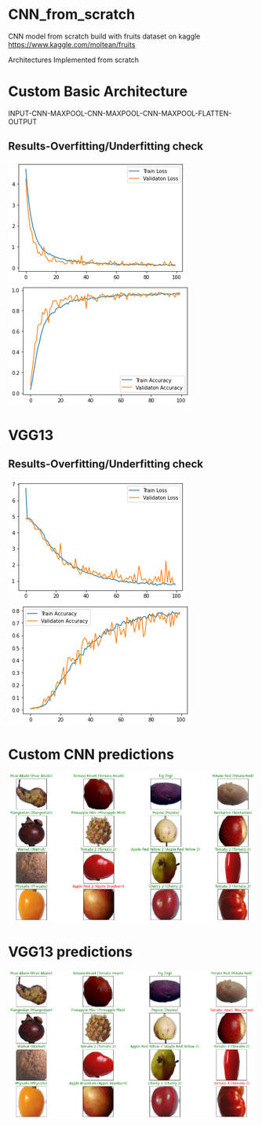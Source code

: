 # CNN_from_scratch
CNN model from scratch build with fruits dataset on kaggle  https://www.kaggle.com/moltean/fruits

Architectures Implemented from scratch

# Custom Basic Architecture
INPUT-CNN-MAXPOOL-CNN-MAXPOOL-CNN-MAXPOOL-FLATTEN-OUTPUT 

<h2> Results-Overfitting/Underfitting check </h2>

<img src="https://github.com/Alexamannn/CNN_from_scratch/blob/main/results/customcnn-1.png" alt="Train vs valdiation loss"/>

<img src="https://github.com/Alexamannn/CNN_from_scratch/blob/main/results/customcnn-2.png" alt="Train vs valdiation accuracy"/>

# VGG13
<h2> Results-Overfitting/Underfitting check </h2>

<img src="https://github.com/Alexamannn/CNN_from_scratch/blob/main/results/vgg16-1.png" alt="Train vs valdiation loss"/>

<img src="https://github.com/Alexamannn/CNN_from_scratch/blob/main/results/vgg16-2.png"/>

# Custom CNN predictions


<img src="https://github.com/Alexamannn/CNN_from_scratch/blob/main/results/CNN%20custom%20pred.png" alt="Train vs valdiation loss"/>

# VGG13 predictions
<img src="https://github.com/Alexamannn/CNN_from_scratch/blob/main/results/vgg13%20pred.png"/>
